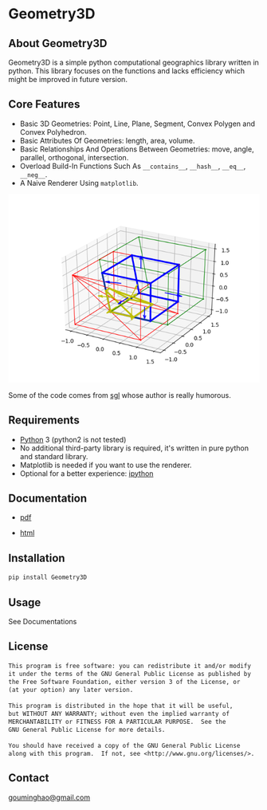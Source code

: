 # Geometry3D

## About Geometry3D

Geometry3D is a simple python computational geographics library written in python.
This library focuses on the functions and lacks efficiency which might be improved in future version.


## Core Features
- Basic 3D Geometries: Point, Line, Plane, Segment, Convex Polygen and Convex Polyhedron.
- Basic Attributes Of Geometries: length, area, volume.
- Basic Relationships And Operations Between Geometries: move, angle, parallel, orthogonal, intersection.
- Overload Build-In Functions Such As `__contains__`, `__hash__`, `__eq__`, `__neg__`.
- A Naive Renderer Using `matplotlib`.

![pic](pic.png)

Some of the code comes from [sgl](https://github.com/Kingdread/sgl) whose author is really humorous.


## Requirements

* [Python](http://www.python.org) 3 (python2 is not tested)
* No additional third-party library is required, it's written in pure python and standard library. 
* Matplotlib is needed if you want to use the renderer.
* Optional for a better experience: [ipython](http://ipython.org)

## Documentation

- [pdf](https://github.com/GouMinghao/Geometry3D/Geometry3D_doc.pdf)

- [html](about:blank)

## Installation
```bash
pip install Geometry3D
```

## Usage

See Documentations

## License

    This program is free software: you can redistribute it and/or modify
    it under the terms of the GNU General Public License as published by
    the Free Software Foundation, either version 3 of the License, or
    (at your option) any later version.

    This program is distributed in the hope that it will be useful,
    but WITHOUT ANY WARRANTY; without even the implied warranty of
    MERCHANTABILITY or FITNESS FOR A PARTICULAR PURPOSE.  See the
    GNU General Public License for more details.

    You should have received a copy of the GNU General Public License
    along with this program.  If not, see <http://www.gnu.org/licenses/>.

## Contact
gouminghao@gmail.com